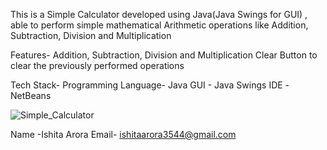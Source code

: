 This is a Simple Calculator developed using Java(Java Swings for GUI) , able to perform simple mathematical Arithmetic operations like Addition, Subtraction, Division and Multiplication

Features-
Addition, Subtraction, Division and Multiplication
Clear Button to clear the previously performed operations

Tech Stack-
Programming Language- Java
GUI - Java Swings
IDE -NetBeans

![Simple_Calculator](https://github.com/user-attachments/assets/b3ad8145-ec47-48f1-936e-d445494a8eb2)

Name -Ishita Arora
Email- ishitaarora3544@gmail.com
